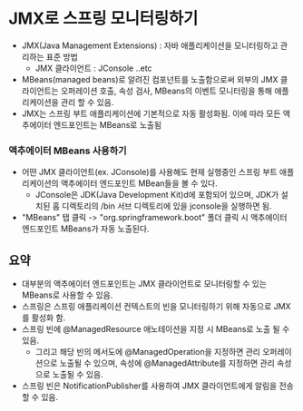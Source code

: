 # JMX로 스프링 모니터링하기
* JMX(Java Management Extensions) : 자바 애플리케이션을 모니터링하고 관리하는 표준 방법
    * JMX 클라이언트 : JConsole ..etc
* MBeans(managed beans)로 알려진 컴포넌트를 노출함으로써 외부의 JMX 클라이언트는 오퍼레이션 호출, 속성 검사, MBeans의 이벤트 모니터링을 통해 애플리케이션을 관리 할 수 있음.
* JMX는 스프링 부트 애플리케이션에 기본적으로 자동 활성화됨. 이에 따라 모든 액추에이터 엔드포인트는 MBeans로 노출됨

### 액추에이터 MBeans 사용하기
* 어떤 JMX 클라이언트(ex. JConsole)를 사용해도 현재 실행중인 스프링 부트 애플리케이션의 액추에이터 엔드포인트 MBean들을 볼 수 있다.
    * JConsole은 JDK(Java Development Kit)d에 포함되어 있으며, JDK가 설치된 홈 디렉토리의 /bin 서브 디렉토리에 있을 jconsole을 실행하면 됨.
* "MBeans" 탭 클릭 -> "org.springframework.boot" 폴더 클릭 시 액추에이터 엔드포인트 MBeans가 자동 노출된다.

## 요약
* 대부분의 액추에이터 엔드포인트는 JMX 클라이언트로 모니터링할 수 있는 MBeans로 사용할 수 있음.
* 스프링은 스프링 애플리케이션 컨텍스트의 빈을 모니터링하기 위해 자동으로 JMX를 활성화 함.
* 스프링 빈에 @ManagedResource 애노테이션을 지정 시 MBeans로 노출 될 수 있음.
    * 그리고 해당 빈의 메서도에 @ManagedOperation을 지정하면 관리 오퍼레이션으로 노출될 수 있으며, 속성에 @ManagedAttribute를 지정하면 관리 속성으로 노출될 수 있음.
* 스프링 빈은 NotificationPublisher를 사용하여 JMX 클라이언트에게 알림을 전송할 수 있음.


